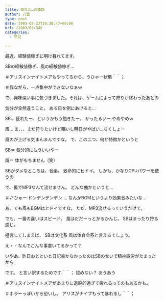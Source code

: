 ```yaml
---
title: 疲れた…の種類
author: 八雲
type: post
date: 2003-05-22T16:30:47+00:00
url: /2003/05/540
categories:
  - 日記

---
```

最近、経験値稼ぎに明け暮れてます。
  
SBの経験値稼ぎ、風の経験値稼ぎ…
  
＃アリスインナイトメアもやってるから、うひゃー状態＾＾；
  
＃我ながら、一点集中ができないなぁｗ

で、興味深い事に気づきました。それは、ゲームによって狩りが終わったあとの
  
気分が全然違うこと。 ある日を例にあげると…

SB… 疲れたー、というかもう飽きたー。 かったるいー やめやめｗ
  
風… ま、、、まだ狩りたいけど眠いし明日がやばい…ちくしょー

風のが上げる気まんまんですな。 で、この二つ、何が特徴かというと
  
SB＝ 気分的にもういいやー
  
風＝ 体がもちません（笑）

SBがダメなところは、音楽。 致命的にヒドイ。 しかも、かなりCPUパワーを使うの
  
で、裏でMP3なんて流せません。 どんな曲かというと…
  
＃♪ ひゅー ドンデンデンデン … なんかBGMというより効果音みたいな…
  
あ、でも風もBGMはヒドイですな。 ただ、MP3流せるっていうだけで。
  
でも、一番の違いはスピード。 風はだだーっとかるかんじ。 SBはまったり狩る感じ。
  
極言してしまえば、 SBは文化系 風は体育会系と言えるでしょう。

え・・なんでこんな事書いてるかって？
  
いやあ、昨日おとといと日記書かなかったのはSBのせいで精神疲労がたまったから
  
です。 と言い訳するためです＾＾； 認めない？ あうあう

＃アリスインナイトメアがあまりに退廃的過ぎて疲れるってのもあるかも。
  
＃ホラーっぽいから恐いし。 アリスがナイフもって暴れるし＾＾；